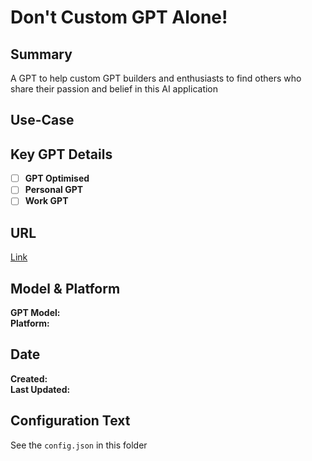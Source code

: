 # Don't Custom GPT Alone!

## Summary

A GPT to help custom GPT builders and enthusiasts to find others who share their passion and belief in this AI application

## Use-Case

## Key GPT Details

- [ ] **GPT Optimised**  
- [ ] **Personal GPT**  
- [ ] **Work GPT**

## URL

[Link](https://chatgpt.com/g/g-oQJ8UozJB-don-t-custom-gpt-alone)

## Model & Platform

**GPT Model:**  
**Platform:**

## Date


**Created:**   
**Last Updated:** 

## Configuration Text

See the `config.json` in this folder